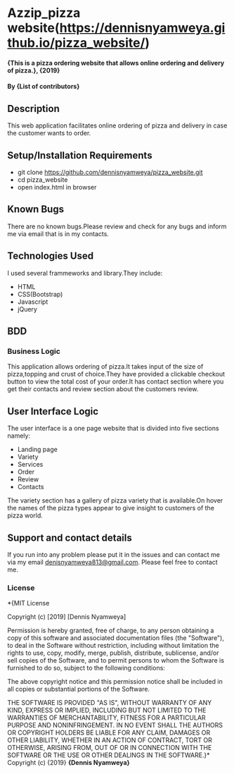 # Azzip_pizza website(https://dennisnyamweya.github.io/pizza_website/)
#### {This is a pizza ordering website that allows online ordering and delivery of pizza.}, {2019}
#### By **{List of contributors}**
## Description
This web application facilitates online ordering of pizza and delivery in case the customer wants to order.  
## Setup/Installation Requirements
* git clone https://github.com/dennisnyamweya/pizza_website.git
* cd pizza_website
* open index.html in browser
## Known Bugs
There are no known bugs.Please review and check for any bugs and inform me via email that is in my contacts.
## Technologies Used
I used several frammeworks and library.They include:
* HTML
* CSS(Bootstrap)
* Javascript
* jQuery
## BDD
### Business Logic
This application allows ordering of pizza.It takes input of the size of pizza,topping and crust of choice.They have provided a clickable checkout button to view the total cost of your order.It has contact section where you get their contacts and review section about the customers review.
## User Interface Logic
The user interface is a one page website that is divided into five sections namely:
 * Landing page
 * Variety
 * Services
 * Order
 * Review
 * Contacts

The variety section has a gallery of pizza variety that is available.On hover the names of the pizza types appear to give insight to customers of the pizza world.
## Support and contact details
If you run into any problem please put it in the issues and can contact me via my email denisnyamweya813@gmail.com.
Please feel free to contact me.
### License
*{MIT License

Copyright (c) [2019] [Dennis Nyamweya]

Permission is hereby granted, free of charge, to any person obtaining a copy
of this software and associated documentation files (the "Software"), to deal
in the Software without restriction, including without limitation the rights
to use, copy, modify, merge, publish, distribute, sublicense, and/or sell
copies of the Software, and to permit persons to whom the Software is
furnished to do so, subject to the following conditions:

The above copyright notice and this permission notice shall be included in all
copies or substantial portions of the Software.

THE SOFTWARE IS PROVIDED "AS IS", WITHOUT WARRANTY OF ANY KIND, EXPRESS OR
IMPLIED, INCLUDING BUT NOT LIMITED TO THE WARRANTIES OF MERCHANTABILITY,
FITNESS FOR A PARTICULAR PURPOSE AND NONINFRINGEMENT. IN NO EVENT SHALL THE
AUTHORS OR COPYRIGHT HOLDERS BE LIABLE FOR ANY CLAIM, DAMAGES OR OTHER
LIABILITY, WHETHER IN AN ACTION OF CONTRACT, TORT OR OTHERWISE, ARISING FROM,
OUT OF OR IN CONNECTION WITH THE SOFTWARE OR THE USE OR OTHER DEALINGS IN THE
SOFTWARE.}*
Copyright (c) {2019} **{Dennis Nyamweya}**
